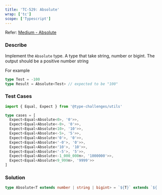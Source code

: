 ```yaml
---
title: 'TC-529: Absolute'
wrap: ['tc']
scope: ['Typescript']
---
```


Refer: [Medium - Absolute](https://github.com/type-challenges/type-challenges/blob/master/questions/529-medium-absolute/README.md)

### Describe

Implement the `Absolute` type. A type that take string, number or bigint. The output should be a positive number string

For example

```typescript
type Test = -100
type Result = Absolute<Test> // expected to be "100"
```

### Test Cases

```typescript
import { Equal, Expect } from '@type-challenges/utils'

type cases = [
  Expect<Equal<Absolute<0>, '0'>>,
  Expect<Equal<Absolute<-0>, '0'>>,
  Expect<Equal<Absolute<10>, '10'>>,
  Expect<Equal<Absolute<-5>, '5'>>,
  Expect<Equal<Absolute<'0'>, '0'>>,
  Expect<Equal<Absolute<'-0'>, '0'>>,
  Expect<Equal<Absolute<'10'>, '10'>>,
  Expect<Equal<Absolute<'-5'>, '5'>>,
  Expect<Equal<Absolute<-1_000_000n>, '1000000'>>,
  Expect<Equal<Absolute<9_999n>, '9999'>>
]
```

### Solution

```typescript
type Absolute<T extends number | string | bigint> = `${T}` extends `${'-'}${infer K}` ? K : `${T}`
```
